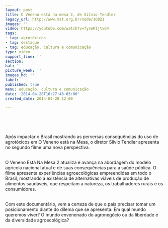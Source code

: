 ```yaml
---
layout: post
title: O Veneno está na mesa 2, de Silvio Tendler
legacy_url: http://www.mst.org.br/node/16021
images: ''
video: https://youtube.com/watch?v=fyvoKljtvG4
tags:
- tag: agrotóxicos
- tag: destaque
- tag: educação, cultura e comunicação
type: video
support_line: ''
section: 
hat: ''
picture_week: ''
images_hd: ''
label: 
published: true
menu: educação, cultura e comunicação
date: '2014-04-28T16:27:48-03:00'
created_date: 2014-04-28 12:00

---
```

<p>&nbsp;</p><p><object width="600" height="500" data="http://www.youtube.com/v/fyvoKljtvG4&amp;feature" type="application/x-shockwave-flash"><param name="src" value="http://www.youtube.com/v/fyvoKljtvG4&amp;feature"></object></p><p>&nbsp;</p><p>Após impactar o Brasil mostrando as perversas consequências do uso de agrotóxicos em O Veneno está na Mesa, o diretor Sílvio Tendler apresenta no segundo filme uma nova perspectiva.</p><p><br>O Veneno Está Na Mesa 2 atualiza e avança na abordagem do modelo agrícola nacional atual e de suas consequências para a saúde pública. O filme apresenta experiências agroecológicas empreendidas em todo o Brasil, mostrando a existência de alternativas viáveis de produção de alimentos saudáveis, que respeitam a natureza, os trabalhadores rurais e os consumidores.&nbsp;</p><p><br>Com este documentário, vem a certeza de que o país precisar tomar um posicionamento diante do dilema que se apresenta: Em qual mundo queremos viver? O mundo envenenado do agronegócio ou da liberdade e da diversidade agroecológica?</p><div>&nbsp;</div>

